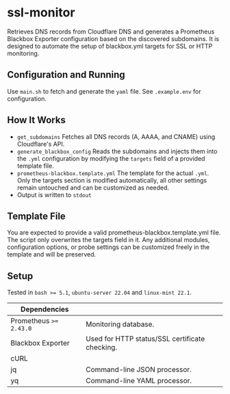 # ssl-monitor
Retrieves DNS records from Cloudflare DNS and generates a Prometheus Blackbox
Exporter configuration based on the discovered subdomains. It is designed to
automate the setup of blackbox.yml targets for SSL or HTTP monitoring.

## Configuration and Running
Use `main.sh` to fetch and generate the `yaml` file. See
`.example.env` for configuration.

## How It Works
- `get_subdomains`
  Fetches all DNS records (A, AAAA, and CNAME) using Cloudflare's API.
- `generate_blackbox_config`
  Reads the subdomains and injects them into the `.yml` configuration by
  modifying the `targets` field of a provided template file.
- `prometheus-blackbox.template.yml`
  The template for the actual `.yml`. Only the targets section is modified
  automatically, all other settings remain untouched and can be customized
  as needed.
- Output is written to `stdout`

## Template File
You are expected to provide a valid prometheus-blackbox.template.yml file.
The script only overwrites the targets field in it. Any additional modules,
configuration options, or probe settings can be customized freely in the
template and will be preserved.

## Setup
Tested in `bash >= 5.1`, `ubuntu-server 22.04` and `linux-mint 22.1`.

| Dependencies | |
|--|--|
| Prometheus `>= 2.43.0` | Monitoring database. |
| Blackbox Exporter | Used for HTTP status/SSL certificate checking. |
| cURL | |
| jq | Command-line JSON processor. |
| yq | Command-line YAML processor. |

